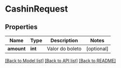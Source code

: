 # CashinRequest

## Properties
Name | Type | Description | Notes
------------ | ------------- | ------------- | -------------
**amount** | **int** | Valor do boleto | [optional] 

[[Back to Model list]](../../README.md#documentation-for-models) [[Back to API list]](../../README.md#documentation-for-api-endpoints) [[Back to README]](../../README.md)

